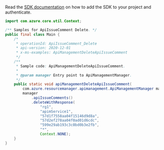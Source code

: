 Read the [SDK documentation](https://github.com/Azure/azure-sdk-for-java/blob/azure-resourcemanager-apimanagement_1.0.0-beta.2/sdk/apimanagement/azure-resourcemanager-apimanagement/README.md) on how to add the SDK to your project and authenticate.

```java
import com.azure.core.util.Context;

/** Samples for ApiIssueComment Delete. */
public final class Main {
    /*
     * operationId: ApiIssueComment_Delete
     * api-version: 2020-12-01
     * x-ms-examples: ApiManagementDeleteApiIssueComment
     */
    /**
     * Sample code: ApiManagementDeleteApiIssueComment.
     *
     * @param manager Entry point to ApiManagementManager.
     */
    public static void apiManagementDeleteApiIssueComment(
        com.azure.resourcemanager.apimanagement.ApiManagementManager manager) {
        manager
            .apiIssueComments()
            .deleteWithResponse(
                "rg1",
                "apimService1",
                "57d1f7558aa04f15146d9d8a",
                "57d2ef278aa04f0ad01d6cdc",
                "599e29ab193c3c0bd0b3e2fb",
                "*",
                Context.NONE);
    }
}
```
